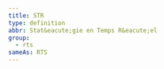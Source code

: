 ```yaml
---
title: STR
type: definition
abbr: Stat&eacute;gie en Temps R&eacute;el
group:
  - rts
sameAs: RTS
---
```

